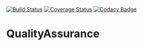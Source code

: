 [![Build Status](https://travis-ci.org/iasatan/QualityAssurance.svg?branch=master)](https://travis-ci.org/iasatan/QualityAssurance)
[![Coverage Status](https://coveralls.io/repos/github/iasatan/QualityAssurance/badge.svg?branch=master)](https://coveralls.io/github/iasatan/QualityAssurance?branch=master)
[![Codacy Badge](https://api.codacy.com/project/badge/Grade/7b5ed1cfb626497c82a18ab779073238)](https://app.codacy.com/app/iasatan/QualityAssurance?utm_source=github.com&utm_medium=referral&utm_content=iasatan/QualityAssurance&utm_campaign=badger)
# QualityAssurance
